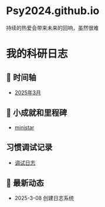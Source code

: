 # Psy2024.github.io
持续的热爱会带来未来的回响，虽然很难
# 我的科研日志

## 📅 时间轴
- [2025年3月](2025-3-07.md)


## 🎯 小成就和里程碑
- [ministar](mind.md)


## 习惯调试记录
- [调试日志](2025-3-07.md)


## 📌 最新动态
- 2025-3-08 创建日志系统
  
